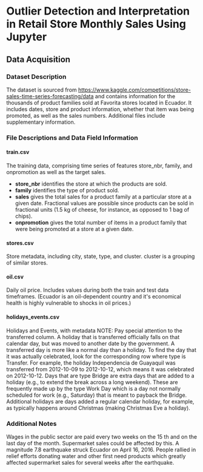 # Outlier Detection and Interpretation in Retail Store Monthly Sales Using Jupyter

## Data Acquisition
### Dataset Description
The dataset is sourced from https://www.kaggle.com/competitions/store-sales-time-series-forecasting/data and contains information for the thousands of product families sold at Favorita stores located in Ecuador. It includes dates, store and product information, whether that item was being promoted, as well as the sales numbers. Additional files include supplementary information.

### File Descriptions and Data Field Information
#### train.csv
The training data, comprising time series of features store_nbr, family, and onpromotion as well as the target sales.
- **store_nbr** identifies the store at which the products are sold.
- **family** identifies the type of product sold.
- **sales** gives the total sales for a product family at a particular store at a given date. Fractional values are possible since products can be sold in fractional units (1.5 kg of cheese, for instance, as opposed to 1 bag of chips).
- **onpromotion** gives the total number of items in a product family that were being promoted at a store at a given date.
#### stores.csv
Store metadata, including city, state, type, and cluster.
cluster is a grouping of similar stores.
#### oil.csv
Daily oil price. Includes values during both the train and test data timeframes. (Ecuador is an oil-dependent country and it's economical health is highly vulnerable to shocks in oil prices.)
#### holidays_events.csv
Holidays and Events, with metadata
NOTE: Pay special attention to the transferred column. A holiday that is transferred officially falls on that calendar day, but was moved to another date by the government. A transferred day is more like a normal day than a holiday. To find the day that it was actually celebrated, look for the corresponding row where type is Transfer. For example, the holiday Independencia de Guayaquil was transferred from 2012-10-09 to 2012-10-12, which means it was celebrated on 2012-10-12. Days that are type Bridge are extra days that are added to a holiday (e.g., to extend the break across a long weekend). These are frequently made up by the type Work Day which is a day not normally scheduled for work (e.g., Saturday) that is meant to payback the Bridge.
Additional holidays are days added a regular calendar holiday, for example, as typically happens around Christmas (making Christmas Eve a holiday).
### Additional Notes
Wages in the public sector are paid every two weeks on the 15 th and on the last day of the month. Supermarket sales could be affected by this.
A magnitude 7.8 earthquake struck Ecuador on April 16, 2016. People rallied in relief efforts donating water and other first need products which greatly affected supermarket sales for several weeks after the earthquake.

